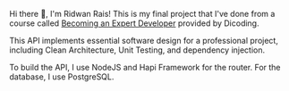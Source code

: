 Hi there 👋, I'm Ridwan Rais!
This is my final project that I've done from a course called [Becoming an Expert Developer](https://www.dicoding.com/academies/276) provided by Dicoding.

This API implements essential software design for a professional project, including Clean Architecture, Unit Testing, and dependency injection.

To build the API, I use NodeJS and Hapi Framework for the router. For the database, I use PostgreSQL. 
